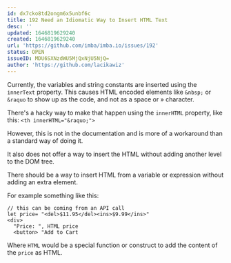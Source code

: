 ```yaml
---
id: dx7cko8td2ongm6x5unbf6c
title: 192 Need an Idiomatic Way to Insert HTML Text
desc: ''
updated: 1646819629240
created: 1646819629240
url: 'https://github.com/imba/imba.io/issues/192'
status: OPEN
issueID: MDU6SXNzdWU5MjQxNjU5NjQ=
author: 'https://github.com/lacikawiz'
---
```

Currently, the variables and string constants are inserted using the `innerText` property. This causes HTML encoded elements like `&nbsp;` or `&raquo` to show up as the code, and not as a space or » character. 

There's a hacky way to make that happen using the `innerHTML` property, like this:
`<th innerHTML="&raquo;">` 

However, this is not in the documentation and is more of a workaround than a standard way of doing it.

It also does not offer a way to insert the HTML without adding another level to the DOM tree. 

There should be a way to insert HTML from a variable or expression without adding an extra element. 

For example something like this:
```
// this can be coming from an API call
let price= "<del>$11.95</del><ins>$9.99</ins>"  
<div>
  "Price: ", HTML price
  <button> "Add to Cart
```
Where `HTML` would be a special function or construct to add the content of the `price` as HTML.
